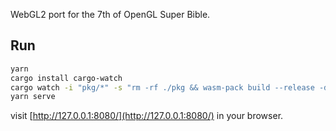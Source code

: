 WebGL2 port for the 7th of OpenGL Super Bible.

## Run

```bash
yarn
cargo install cargo-watch
cargo watch -i "pkg/*" -s "rm -rf ./pkg && wasm-pack build --release -d pkg"
yarn serve
```
visit [http://127.0.0.1:8080/](http://127.0.0.1:8080/) in your browser.
